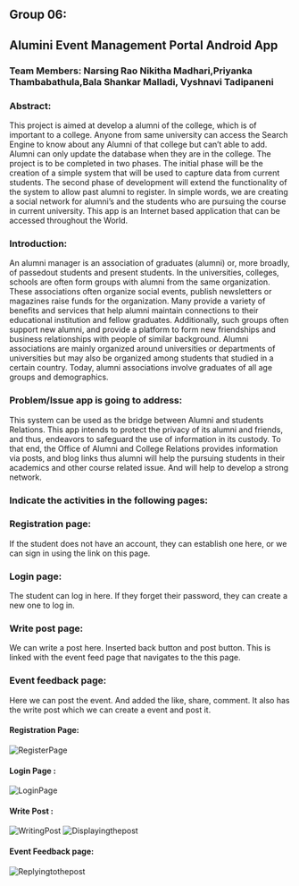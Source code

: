 ## Group 06:

## Alumini Event Management Portal Android App

### Team Members: Narsing Rao Nikitha Madhari,Priyanka Thambabathula,Bala Shankar Malladi, Vyshnavi Tadipaneni

### Abstract:
This project is aimed at develop a alumni of the college, which is of important to a college. Anyone from same university can access the Search Engine to know about any Alumni of that college but can’t able to add. Alumni can only update the database when they are in the college. The project is to be completed in two phases. The initial phase will be the creation of a simple system that will be used to capture data from current students. The second phase of development will extend the functionality of the system to allow past alumni to register. In simple words, we are creating a social network for alumni’s and the students who are pursuing the course in current university. This app is an Internet based application that can be accessed throughout the World.

### Introduction:
An alumni manager is an association of graduates (alumni) or, more broadly, of passedout students and present students. In the universities, colleges, schools are often form groups with alumni from the same organization. These associations often organize social events, publish newsletters or magazines raise funds for the organization. Many provide a variety of benefits and services that help alumni maintain connections to their educational institution and fellow graduates. Additionally, such groups often support new alumni, and provide a platform to form new friendships and business relationships with people of similar background. Alumni associations are mainly organized around universities or departments of universities but may also be organized among students that studied in a certain country. Today, alumni associations involve graduates of all age groups and demographics.

### Problem/Issue app is going to address:
This system can be used as the bridge between Alumni and students Relations. This app intends to protect the privacy of its alumni and friends, and thus, endeavors to safeguard the use of information in its custody. To that end, the Office of Alumni and College Relations provides information via posts, and blog links thus alumni will help the pursuing students in their academics and other course related issue. And will help to develop a strong network.
### Indicate the activities in the following pages: 

### Registration page:
If the student does not have an account, they can establish one here, or we can sign in using the link on this page.

### Login page: 
The student can log in here. If they forget their password, they can create a new one to log in.

### Write post page:
 We can write a post here.
 Inserted back button and post button. This is linked with the event feed page that navigates to the this page.
 
 ### Event feedback page:
 Here we can post the event.
 And added the like, share, comment. It also has the write post which we can create a event and post it.
 
 #### Registration Page:
 
 ![RegisterPage](images/RegisterPage)
 
 #### Login Page : 
 
 ![LoginPage](images/LoginPage)
 
 #### Write Post : 
 
 ![WritingPost](images/WritingPost)
 ![Displayingthepost](images/DisplayPost)
 
 #### Event Feedback page: 
 ![Replyingtothepost](images/Replyingtothepost)
